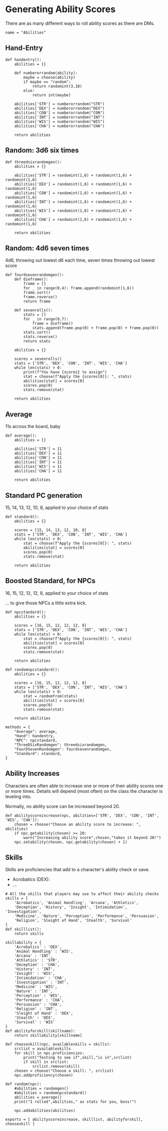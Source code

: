 # Generating Ability Scores

There are as many different ways to roll ability scores as there are DMs.

```
name = "Abilities"
```

## Hand-Entry

```
def handentry():
    abilities = {}
    
    def numberorrandom(ability):
        maybe = choose(ability)
        if maybe == "random":
            return randomint(3,18)
        else:
            return int(maybe)
        
    abilities['STR'] = numberorrandom("STR")
    abilities['DEX'] = numberorrandom("DEX")
    abilities['CON'] = numberorrandom("CON")
    abilities['INT'] = numberorrandom("INT")
    abilities['WIS'] = numberorrandom("WIS")
    abilities['CHA'] = numberorrandom("CHA")

    return abilities
```

## Random: 3d6 six times

```
def threedsixrandomgen():
    abilities = {}

    abilities['STR'] = randomint(1,6) + randomint(1,6) + randomint(1,6)
    abilities['DEX'] = randomint(1,6) + randomint(1,6) + randomint(1,6)
    abilities['CON'] = randomint(1,6) + randomint(1,6) + randomint(1,6)
    abilities['INT'] = randomint(1,6) + randomint(1,6) + randomint(1,6)
    abilities['WIS'] = randomint(1,6) + randomint(1,6) + randomint(1,6)
    abilities['CHA'] = randomint(1,6) + randomint(1,6) + randomint(1,6)

    return abilities
```

## Random: 4d6 seven times
4d6, throwing out lowest d6 each time, seven times throwing out lowest score 

```
def fourdsevenrandomgen():
    def dieframe():
        frame = []
        for _ in range(0,4): frame.append(randomint(1,6))
        frame.sort()
        frame.reverse()
        return frame

    def sevenrolls():
        stats = []
        for _ in range(0,7):
            frame = dieframe()
            stats.append(frame.pop(0) + frame.pop(0) + frame.pop(0))
        stats.sort()
        stats.reverse()
        return stats

    abilities = {}

    scores = sevenrolls()
    stats = ['STR', 'DEX', 'CON', 'INT', 'WIS', 'CHA']
    while len(stats) > 0:
        print(f"You have {scores} to assign")
        stat = choose(f"Apply the {scores[0]}: ", stats)
        abilities[stat] = scores[0]
        scores.pop(0)
        stats.remove(stat)

    return abilities
```

## Average
11s across the board, baby

```
def average():
    abilities = {}
    
    abilities['STR'] = 11
    abilities['DEX'] = 11
    abilities['CON'] = 11
    abilities['INT'] = 11
    abilities['WIS'] = 11
    abilities['CHA'] = 11

    return abilities
```

## Standard PC generation
15, 14, 13, 12, 10, 8, applied to your choice of stats

```
def standard():
    abilities = {}

    scores = [15, 14, 13, 12, 10, 8]
    stats = ['STR', 'DEX', 'CON', 'INT', 'WIS', 'CHA']
    while len(stats) > 0:
        stat = choose(f"Apply the {scores[0]}: ", stats)
        abilities[stat] = scores[0]
        scores.pop(0)
        stats.remove(stat)

    return abilities
```

## Boosted Standard, for NPCs
16, 15, 12, 12, 12, 8, applied to your choice of stats

... to give those NPCs a little extra kick.

```
def npcstandard():
    abilities = {}

    scores = [16, 15, 12, 12, 12, 8]
    stats = ['STR', 'DEX', 'CON', 'INT', 'WIS', 'CHA']
    while len(stats) > 0:
        stat = choose(f"Apply the {scores[0]}: ", stats)
        abilities[stat] = scores[0]
        scores.pop(0)
        stats.remove(stat)

    return abilities

def randomnpcstandard():
    abilities = {}

    scores = [16, 15, 12, 12, 12, 8]
    stats = ['STR', 'DEX', 'CON', 'INT', 'WIS', 'CHA']
    while len(stats) > 0:
        stat = randomfrom(stats)
        abilities[stat] = scores[0]
        scores.pop(0)
        stats.remove(stat)

    return abilities
```

```
methods = {
    "Average": average,
    "Hand": handentry, 
    "NPC": npcstandard, 
    "ThreeDSixRandomgen": threedsixrandomgen, 
    "FourDSevenRandomgen": fourdsevenrandomgen, 
    "Standard": standard, 
}
```

## Ability Increases
Characters are often able to increase one or more of their ability scores one or more times. Details will depend (most often) on the class the character is leveling into.

Normally, no ability score can be increased beyond 20.

```
def abilityscoreincrease(npc, abilities=['STR', 'DEX', 'CON', 'INT', 'WIS', 'CHA']):
    chosen = choose("Choose an ability score to increase: ", abilities)
    if npc.getability(chosen) >= 20:
        warn("Increasing ability score",chosen,"takes it beyond 20!")
    npc.setability(chosen, npc.getability(chosen) + 1)
```


## Skills
Skills are proficiencies that add to a character's ability check or save.

* Acrobatics (DEX):
* ...

```
# All the skills that players may use to affect their ability checks
skills = [ 
    'Acrobatics', 'Animal Handling', 'Arcana', 'Athletics',
    'Deception', 'History', 'Insight', 'Intimidation', 'Investigation',
    'Medicine', 'Nature', 'Perception', 'Performance', 'Persuasion',
    'Religion', 'Sleight of Hand', 'Stealth', 'Survival'
]
def skilllist(): 
    return skills

skillability = { 
    'Acrobatics' : 'DEX', 
    'Animal Handling' : 'WIS', 
    'Arcana' : 'INT', 
    'Athletics' : 'STR',
    'Deception' : 'CHA', 
    'History' : 'INT', 
    'Insight' : 'WIS', 
    'Intimidation' : 'CHA', 
    'Investigation' : 'INT',
    'Medicine' : 'WIS', 
    'Nature' : 'INT', 
    'Perception' : 'WIS', 
    'Performance' : 'CHA', 
    'Persuasion' : 'CHA',
    'Religion' : 'INT', 
    'Sleight of Hand' : 'DEX', 
    'Stealth' : 'DEX', 
    'Survival' : 'WIS'
}
def abilityforskill(skillname): 
    return skillability[skillname]

def chooseskill(npc, availableskills = skills): 
    srclist = availableskills
    for skill in npc.proficiencies:
        print("Testing to see if",skill,"is in",srclist)
        if skill in srclist:
            srclist.remove(skill)
    chosen = choose("Choose a skill: ", srclist)
    npc.addproficiency(chosen)
```

```
def random(npc):
    #abilities = randomgen()
    #abilities = randomnpcstandard()
    abilities = average()
    print("I rolled",abilities," as stats for you, boss!")

    npc.addabilities(abilities)
```

```
exports = [ abilityscoreincrease, skilllist, abilityforskill, chooseskill ]
```
